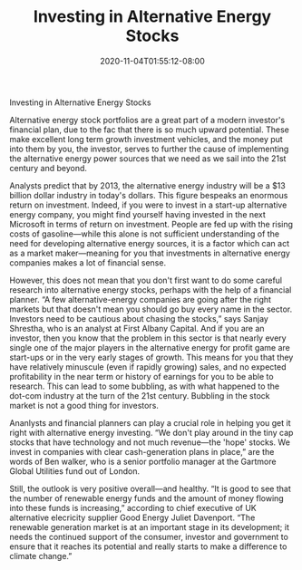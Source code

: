 ﻿---
title: "Investing in Alternative Energy Stocks"
date: 2020-11-04T01:55:12-08:00
description: "alternative energy Tips for Web Success"
featured_image: "/images/alternative energy.jpg"
tags: ["alternative energy"]
---

Investing in Alternative Energy Stocks

Alternative energy stock portfolios are a great part of a modern investor's financial plan, due to the fac that there is so much upward potential. These make excellent long term growth investment vehicles, and the money put into them by you, the investor, serves to further the cause of implementing the alternative energy power sources that we need as we sail into the 21st century and beyond. 

Analysts predict that by 2013, the alternative energy industry will be a $13 billion dollar industry in today's dollars. This figure bespeaks an enormous return on investment. Indeed, if you were to invest in a start-up alternative energy company, you might find yourself having invested in the next Microsoft in terms of return on investment. People are fed up with the rising costs of gasoline—while this alone is not sufficient understanding of the need for developing alternative energy sources, it is a factor which can act as a market maker—meaning for you that investments in alternative energy companies makes a lot of financial sense. 

However, this does not mean that you don't first want to do some careful research into alternative energy stocks, perhaps with the help of a financial planner. “A few alternative-energy companies are going after the right markets but that doesn't mean you should go buy every name in the sector. Investors need to be cautious about chasing the stocks,” says Sanjay Shrestha, who is an analyst at First Albany Capital. And if you are an investor, then you know that the problem in this sector is that nearly every single one of the major players in the alternative energy for profit game are start-ups or in the very early stages of growth. This means for you that they have relatively minuscule (even if rapidly growing) sales, and no expected profitability in the near term or history of earnings for you to be able to research. This can lead to some bubbling, as with what happened to the dot-com industry at the turn of the 21st century. Bubbling in the stock market is not a good thing for investors. 

Ananlysts and financial planners can play a crucial role in helping you get it right with alternative energy investing. “We don't play around in the tiny cap stocks that have technology and not much revenue—the 'hope' stocks. We invest in companies with clear cash-generation plans in place,” are the words of Ben walker, who is a senior portfolio manager at the Gartmore Global Utilities fund out of London. 

Still, the outlook is very positive overall—and healthy. “It is good to see that the number of renewable energy funds and the amount of money flowing into these funds is increasing,” according to chief executive of UK alternative elecricity supplier Good Energy Juliet Davenport. “The renewable generation market is at an important stage in its development; it needs the continued support of the consumer, investor and government to ensure that it reaches its potential and really starts to make a difference to climate change.”

